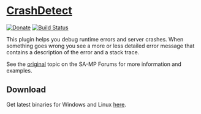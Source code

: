 [CrashDetect][github] 
=====================

[![Donate][donate_button]][donate]
[![Build Status][build_status]][build]

This plugin helps you debug runtime errors and server crashes. When something
goes wrong you see a more or less detailed error message that contains a
description of the error and a stack trace. 

See the [original][forum] topic on the SA-MP Forums for more information and
examples.

Download
--------

Get latest binaries for Windows and Linux [here][download].

[github]: https://github.com/Zeex/samp-plugin-crashdetect
[donate]: http://pledgie.com/campaigns/19750
[donate_button]: http://www.pledgie.com/campaigns/19750.png
[build]: https://travis-ci.org/Zeex/samp-plugin-crashdetect
[build_status]: https://travis-ci.org/Zeex/samp-plugin-crashdetect.png?branch=master
[forum]: http://forum.sa-mp.com/showthread.php?t=262796
[download]: https://github.com/Zeex/samp-plugin-crashdetect/releases 
